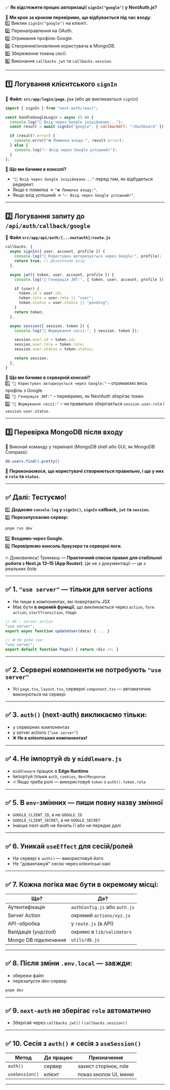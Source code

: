 ✅ **Як відстежити процес авторизації `signIn("google")` у NextAuth.js?**  

📌 **Ми крок за кроком перевіримо, що відбувається під час входу**:  
1️⃣ Виклик `signIn("google")` на клієнті.  
2️⃣ Перенаправлення на OAuth.  
3️⃣ Отримання профілю Google.  
4️⃣ Створення/оновлення користувача в MongoDB.  
5️⃣ Збереження токена сесії.  
6️⃣ Виконання `callbacks.jwt` та `callbacks.session`.  

---

## **1️⃣ Логування клієнтського `signIn`**  

📂 **Файл: `src/app/login/page.jsx`** (або де викликається `signIn`)  
```javascript
import { signIn } from "next-auth/react";

const handleGoogleLogin = async () => {
  console.log("📌 Вхід через Google ініційовано...");
  const result = await signIn("google", { callbackUrl: "/dashboard" });

  if (result?.error) {
    console.error("❌ Помилка входу:", result.error);
  } else {
    console.log("✅ Вхід через Google успішний!");
  }
};
```
🔹 **Що ми бачимо в консолі?**  
- `"📌 Вхід через Google ініційовано..."` перед тим, як відбудеться редирект.  
- Якщо є помилка → `"❌ Помилка входу:"`.  
- Якщо вхід успішний → `"✅ Вхід через Google успішний!"`.  

---

## **2️⃣ Логування запиту до `/api/auth/callback/google`**  
📂 **Файл `src/app/api/auth/[...nextauth]/route.js`**  
```javascript
callbacks: {
  async signIn({ user, account, profile }) {
    console.log("📌 Користувач авторизується через Google:", profile);
    return true; // Дозволяємо вхід
  },

  async jwt({ token, user, account, profile }) {
    console.log("📌 Генерація JWT:", { token, user, account, profile });

    if (user) {
      token.id = user.id;
      token.role = user.role || "user";
      token.status = user.status || "pending";
    }
    return token;
  },

  async session({ session, token }) {
    console.log("📌 Формування сесії:", { session, token });

    session.user.id = token.id;
    session.user.role = token.role;
    session.user.status = token.status;

    return session;
  },
}
```
🔹 **Що ми бачимо в серверній консолі?**  
1️⃣ `"📌 Користувач авторизується через Google:"` – отримаємо весь профіль з Google.  
2️⃣ `"📌 Генерація JWT:"` – перевіримо, як NextAuth зберігає токен.  
3️⃣ `"📌 Формування сесії:"` – чи правильно зберігається `session.user.role` і `session.user.status`.  

---

## **3️⃣ Перевірка MongoDB після входу**  
📌 Виконай команду у терміналі (MongoDB shell або GUI, як MongoDB Compass):  
```sh
db.users.find().pretty()
```
🔹 **Переконаємося, що користувачі створюються правильно, і що у них є `role` та `status`.**  

---

## **✅ Далі: Тестуємо!**
1️⃣ **Додаємо `console.log` у `signIn()`, `signIn` callback, `jwt` та `session`.**  
2️⃣ **Перезапускаємо сервер:**  
   ```sh
   pnpm run dev
   ```
3️⃣ **Входимо через Google.**  
4️⃣ **Перевіряємо консоль браузера та серверні логи.**  

🔥 Домовились! Тримаєш — **Практичний список правил для стабільної роботи з Next.js 13–15 (App Router)**. Це не з документації — це з реальних боїв:

---

## ✅ 1. `"use server"` — **тільки для server actions**
- Не пиши в компонентах, які повертають JSX
- Має бути **в окремій функції**, що викликається через `action`, `form action`, `startTransition`, тощо
```ts
// OK — server action
"use server";
export async function updateUser(data) { ... }

// ❌ Не роби так:
"use server";
export default function Page() { return <div />; }
```

---

## ✅ 2. Серверні компоненти не потребують `"use server"`
- Усі `page.tsx`, `layout.tsx`, серверні `component.tsx` — автоматично виконуються на сервері

---

## ✅ 3. `auth()` (next-auth) викликаємо **тільки**:
- у серверних компонентах
- у server actions (`"use server"`)
- ❌ **Не в клієнтських компонентах!**

---

## ✅ 4. Не імпортуй `db` у `middleware.js`
- `middleware` працює в **Edge Runtime**
- Імпортуй тільки `auth`, `cookies`, `NextResponse`
- 🔥 Якщо треба ролі — використовуй `token` з `auth().token.role`

---

## ✅ 5. В `env`-змінних — пиши **повну назву змінної**
- `GOOGLE_CLIENT_ID`, а не `GOOGLE_ID`
- `GOOGLE_CLIENT_SECRET`, а не `GOOGLE_SECRET`
- Інакше next-auth не бачить її або не передає далі

---

## ✅ 6. Уникай `useEffect` для сесій/ролей
- На сервері є `auth()` — використовуй його
- Не "довантажуй" сесію через клієнтські хакі

---

## ✅ 7. Кожна логіка має бути **в окремому місці**:
| Що?                        | Де?                                |
|---------------------------|-------------------------------------|
| Аутентифікація             | `authConfig.js` або `auth.js`      |
| Server Action              | окремий `actions/xyz.js`           |
| API-обробка                | у `route.js` (в API)               |
| Валідація (yup/zod)        | окремо в `lib/validators`          |
| Mongo DB підключення       | `utils/db.js`                      |

---

## ✅ 8. Після зміни `.env.local` — завжди:
- збережи файл
- перезапусти dev-сервер
```bash
pnpm dev
```

---

## ✅ 9. `next-auth` не зберігає `role` автоматично
- Зберігай через `callbacks.jwt()` і `callbacks.session()`

---

## ✅ 10. Сесія з `auth()` ≠ сесія з `useSession()`
| Метод        | Де працює        | Призначення             |
|--------------|------------------|--------------------------|
| `auth()`     | сервер            | захист сторінок, role    |
| `useSession()` | клієнт           | показ кнопок UI, меню    |

---
